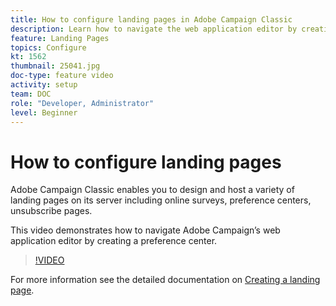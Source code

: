 ```yaml
---
title: How to configure landing pages in Adobe Campaign Classic
description: Learn how to navigate the web application editor by creating a preference center.
feature: Landing Pages
topics: Configure
kt: 1562
thumbnail: 25041.jpg
doc-type: feature video
activity: setup
team: DOC
role: "Developer, Administrator"
level: Beginner
---
```


# How to configure landing pages

Adobe Campaign Classic enables you to design and host a variety of landing pages on its server including online surveys, preference centers, unsubscribe pages.

This video demonstrates how to navigate Adobe Campaign’s web application editor by creating a preference center.

>[!VIDEO](https://video.tv.adobe.com/v/25041?quality=12)

For more information see the detailed documentation on [Creating a landing page](https://docs.adobe.com/content/help/en/campaign-classic/using/designing-content/editing-html-content/creating-a-landing-page.html).

